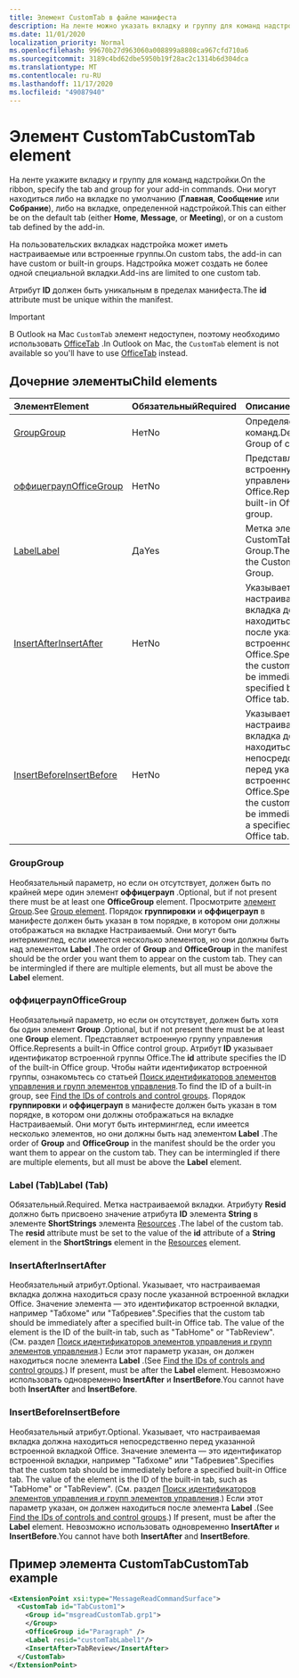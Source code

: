 ```yaml
---
title: Элемент CustomTab в файле манифеста
description: На ленте можно указать вкладку и группу для команд надстройки.
ms.date: 11/01/2020
localization_priority: Normal
ms.openlocfilehash: 99670b27d963060a008899a8808ca967cfd710a6
ms.sourcegitcommit: 3189c4bd62dbe5950b19f28ac2c1314b6d304dca
ms.translationtype: MT
ms.contentlocale: ru-RU
ms.lasthandoff: 11/17/2020
ms.locfileid: "49087940"
---
```

# <a name="customtab-element"></a><span data-ttu-id="33d37-103">Элемент CustomTab</span><span class="sxs-lookup"><span data-stu-id="33d37-103">CustomTab element</span></span>

<span data-ttu-id="33d37-104">На ленте укажите вкладку и группу для команд надстройки.</span><span class="sxs-lookup"><span data-stu-id="33d37-104">On the ribbon, specify the tab and group for your add-in commands.</span></span> <span data-ttu-id="33d37-105">Они могут находиться либо на вкладке по умолчанию (**Главная**, **Сообщение** или **Собрание**), либо на вкладке, определенной надстройкой.</span><span class="sxs-lookup"><span data-stu-id="33d37-105">This can either be on the default tab (either **Home**, **Message**, or **Meeting**), or on a custom tab defined by the add-in.</span></span>

<span data-ttu-id="33d37-106">На пользовательских вкладках надстройка может иметь настраиваемые или встроенные группы.</span><span class="sxs-lookup"><span data-stu-id="33d37-106">On custom tabs, the add-in can have custom or built-in groups.</span></span> <span data-ttu-id="33d37-107">Надстройка может создать не более одной специальной вкладки.</span><span class="sxs-lookup"><span data-stu-id="33d37-107">Add-ins are limited to one custom tab.</span></span>

<span data-ttu-id="33d37-108">Атрибут **ID** должен быть уникальным в пределах манифеста.</span><span class="sxs-lookup"><span data-stu-id="33d37-108">The **id** attribute must be unique within the manifest.</span></span>

> [!IMPORTANT]
> <span data-ttu-id="33d37-109">В Outlook на Mac `CustomTab` элемент недоступен, поэтому необходимо использовать [OfficeTab](officetab.md) .</span><span class="sxs-lookup"><span data-stu-id="33d37-109">In Outlook on Mac, the `CustomTab` element is not available so you'll have to use [OfficeTab](officetab.md) instead.</span></span>

## <a name="child-elements"></a><span data-ttu-id="33d37-110">Дочерние элементы</span><span class="sxs-lookup"><span data-stu-id="33d37-110">Child elements</span></span>

|  <span data-ttu-id="33d37-111">Элемент</span><span class="sxs-lookup"><span data-stu-id="33d37-111">Element</span></span> |  <span data-ttu-id="33d37-112">Обязательный</span><span class="sxs-lookup"><span data-stu-id="33d37-112">Required</span></span>  |  <span data-ttu-id="33d37-113">Описание</span><span class="sxs-lookup"><span data-stu-id="33d37-113">Description</span></span>  |
|:-----|:-----|:-----|
|  [<span data-ttu-id="33d37-114">Group</span><span class="sxs-lookup"><span data-stu-id="33d37-114">Group</span></span>](group.md)      | <span data-ttu-id="33d37-115">Нет</span><span class="sxs-lookup"><span data-stu-id="33d37-115">No</span></span> |  <span data-ttu-id="33d37-116">Определяет группу команд.</span><span class="sxs-lookup"><span data-stu-id="33d37-116">Defines a Group of commands.</span></span>  |
|  [<span data-ttu-id="33d37-117">оффицеграуп</span><span class="sxs-lookup"><span data-stu-id="33d37-117">OfficeGroup</span></span>](#officegroup)      | <span data-ttu-id="33d37-118">Нет</span><span class="sxs-lookup"><span data-stu-id="33d37-118">No</span></span> |  <span data-ttu-id="33d37-119">Представляет встроенную группу управления Office.</span><span class="sxs-lookup"><span data-stu-id="33d37-119">Represents a built-in Office control group.</span></span>  |
|  [<span data-ttu-id="33d37-120">Label</span><span class="sxs-lookup"><span data-stu-id="33d37-120">Label</span></span>](#label-tab)      | <span data-ttu-id="33d37-121">Да</span><span class="sxs-lookup"><span data-stu-id="33d37-121">Yes</span></span> |  <span data-ttu-id="33d37-122">Метка элемента CustomTab или Group.</span><span class="sxs-lookup"><span data-stu-id="33d37-122">The label for the CustomTab or a Group.</span></span>  |
|  [<span data-ttu-id="33d37-123">InsertAfter</span><span class="sxs-lookup"><span data-stu-id="33d37-123">InsertAfter</span></span>](#insertafter)      | <span data-ttu-id="33d37-124">Нет</span><span class="sxs-lookup"><span data-stu-id="33d37-124">No</span></span> |  <span data-ttu-id="33d37-125">Указывает, что настраиваемая вкладка должна находиться сразу после указанной встроенной вкладки Office.</span><span class="sxs-lookup"><span data-stu-id="33d37-125">Specifies that the custom tab should be immediately after a specified built-in Office tab.</span></span>  |
|  [<span data-ttu-id="33d37-126">InsertBefore</span><span class="sxs-lookup"><span data-stu-id="33d37-126">InsertBefore</span></span>](#insertbefore)      | <span data-ttu-id="33d37-127">Нет</span><span class="sxs-lookup"><span data-stu-id="33d37-127">No</span></span> |  <span data-ttu-id="33d37-128">Указывает, что настраиваемая вкладка должна находиться непосредственно перед указанной встроенной вкладкой Office.</span><span class="sxs-lookup"><span data-stu-id="33d37-128">Specifies that the custom tab should be immediately before a specified built-in Office tab.</span></span>  |

### <a name="group"></a><span data-ttu-id="33d37-129">Group</span><span class="sxs-lookup"><span data-stu-id="33d37-129">Group</span></span>

<span data-ttu-id="33d37-130">Необязательный параметр, но если он отсутствует, должен быть по крайней мере один элемент **оффицеграуп** .</span><span class="sxs-lookup"><span data-stu-id="33d37-130">Optional, but if not present there must be at least one **OfficeGroup** element.</span></span> <span data-ttu-id="33d37-131">Просмотрите [элемент Group](group.md).</span><span class="sxs-lookup"><span data-stu-id="33d37-131">See [Group element](group.md).</span></span> <span data-ttu-id="33d37-132">Порядок **группировки** и **оффицеграуп** в манифесте должен быть указан в том порядке, в котором они должны отображаться на вкладке Настраиваемый. Они могут быть интерминглед, если имеется несколько элементов, но они должны быть над элементом **Label** .</span><span class="sxs-lookup"><span data-stu-id="33d37-132">The order of **Group** and **OfficeGroup** in the manifest should be the order you want them to appear on the custom tab. They can be intermingled if there are multiple elements, but all must be above the **Label** element.</span></span>

### <a name="officegroup"></a><span data-ttu-id="33d37-133">оффицеграуп</span><span class="sxs-lookup"><span data-stu-id="33d37-133">OfficeGroup</span></span>

<span data-ttu-id="33d37-134">Необязательный параметр, но если он отсутствует, должен быть хотя бы один элемент **Group** .</span><span class="sxs-lookup"><span data-stu-id="33d37-134">Optional, but if not present there must be at least one **Group** element.</span></span> <span data-ttu-id="33d37-135">Представляет встроенную группу управления Office.</span><span class="sxs-lookup"><span data-stu-id="33d37-135">Represents a built-in Office control group.</span></span> <span data-ttu-id="33d37-136">Атрибут **ID** указывает идентификатор встроенной группы Office.</span><span class="sxs-lookup"><span data-stu-id="33d37-136">The **id** attribute specifies the ID of the built-in Office group.</span></span> <span data-ttu-id="33d37-137">Чтобы найти идентификатор встроенной группы, ознакомьтесь со статьей [Поиск идентификаторов элементов управления и групп элементов управления](../../design/built-in-button-integration.md#find-the-ids-of-controls-and-control-groups).</span><span class="sxs-lookup"><span data-stu-id="33d37-137">To find the ID of a built-in group, see [Find the IDs of controls and control groups](../../design/built-in-button-integration.md#find-the-ids-of-controls-and-control-groups).</span></span> <span data-ttu-id="33d37-138">Порядок **группировки** и **оффицеграуп** в манифесте должен быть указан в том порядке, в котором они должны отображаться на вкладке Настраиваемый. Они могут быть интерминглед, если имеется несколько элементов, но они должны быть над элементом **Label** .</span><span class="sxs-lookup"><span data-stu-id="33d37-138">The order of **Group** and **OfficeGroup** in the manifest should be the order you want them to appear on the custom tab. They can be intermingled if there are multiple elements, but all must be above the **Label** element.</span></span>

### <a name="label-tab"></a><span data-ttu-id="33d37-139">Label (Tab)</span><span class="sxs-lookup"><span data-stu-id="33d37-139">Label (Tab)</span></span>

<span data-ttu-id="33d37-140">Обязательный.</span><span class="sxs-lookup"><span data-stu-id="33d37-140">Required.</span></span> <span data-ttu-id="33d37-141">Метка настраиваемой вкладки. Атрибуту **Resid** должно быть присвоено значение атрибута **ID** элемента **String** в элементе **ShortStrings** элемента [Resources](resources.md) .</span><span class="sxs-lookup"><span data-stu-id="33d37-141">The label of the custom tab. The **resid** attribute must be set to the value of the **id** attribute of a **String** element in the **ShortStrings** element in the [Resources](resources.md) element.</span></span>

### <a name="insertafter"></a><span data-ttu-id="33d37-142">InsertAfter</span><span class="sxs-lookup"><span data-stu-id="33d37-142">InsertAfter</span></span>

<span data-ttu-id="33d37-143">Необязательный атрибут.</span><span class="sxs-lookup"><span data-stu-id="33d37-143">Optional.</span></span> <span data-ttu-id="33d37-144">Указывает, что настраиваемая вкладка должна находиться сразу после указанной встроенной вкладки Office. Значение элемента — это идентификатор встроенной вкладки, например "Табхоме" или "Табревиев".</span><span class="sxs-lookup"><span data-stu-id="33d37-144">Specifies that the custom tab should be immediately after a specified built-in Office tab. The value of the element is the ID of the built-in tab, such as "TabHome" or "TabReview".</span></span> <span data-ttu-id="33d37-145">(См. раздел [Поиск идентификаторов элементов управления и групп элементов управления](../../design/built-in-button-integration.md#find-the-ids-of-controls-and-control-groups).) Если этот параметр указан, он должен находиться после элемента **Label** .</span><span class="sxs-lookup"><span data-stu-id="33d37-145">(See [Find the IDs of controls and control groups](../../design/built-in-button-integration.md#find-the-ids-of-controls-and-control-groups).) If present, must be after the **Label** element.</span></span> <span data-ttu-id="33d37-146">Невозможно использовать одновременно **InsertAfter** и **InsertBefore**.</span><span class="sxs-lookup"><span data-stu-id="33d37-146">You cannot have both **InsertAfter** and **InsertBefore**.</span></span>

### <a name="insertbefore"></a><span data-ttu-id="33d37-147">InsertBefore</span><span class="sxs-lookup"><span data-stu-id="33d37-147">InsertBefore</span></span>

<span data-ttu-id="33d37-148">Необязательный атрибут.</span><span class="sxs-lookup"><span data-stu-id="33d37-148">Optional.</span></span> <span data-ttu-id="33d37-149">Указывает, что настраиваемая вкладка должна находиться непосредственно перед указанной встроенной вкладкой Office. Значение элемента — это идентификатор встроенной вкладки, например "Табхоме" или "Табревиев".</span><span class="sxs-lookup"><span data-stu-id="33d37-149">Specifies that the custom tab should be immediately before a specified built-in Office tab. The value of the element is the ID of the built-in tab, such as "TabHome" or "TabReview".</span></span> <span data-ttu-id="33d37-150">(См. раздел [Поиск идентификаторов элементов управления и групп элементов управления](../../design/built-in-button-integration.md#find-the-ids-of-controls-and-control-groups).)  Если этот параметр указан, он должен находиться после элемента **Label** .</span><span class="sxs-lookup"><span data-stu-id="33d37-150">(See [Find the IDs of controls and control groups](../../design/built-in-button-integration.md#find-the-ids-of-controls-and-control-groups).)  If present, must be after the **Label** element.</span></span> <span data-ttu-id="33d37-151">Невозможно использовать одновременно **InsertAfter** и **InsertBefore**.</span><span class="sxs-lookup"><span data-stu-id="33d37-151">You cannot have both **InsertAfter** and **InsertBefore**.</span></span>

## <a name="customtab-example"></a><span data-ttu-id="33d37-152">Пример элемента CustomTab</span><span class="sxs-lookup"><span data-stu-id="33d37-152">CustomTab example</span></span>

```xml
<ExtensionPoint xsi:type="MessageReadCommandSurface">
  <CustomTab id="TabCustom1">
    <Group id="msgreadCustomTab.grp1">
    </Group>
    <OfficeGroup id="Paragraph" />
    <Label resid="customTabLabel1"/>
    <InsertAfter>TabReview</InsertAfter>
  </CustomTab>
</ExtensionPoint>
```
